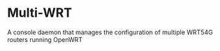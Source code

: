 Multi-WRT
=========

A console daemon that manages the configuration of multiple WRT54G routers running OpenWRT
